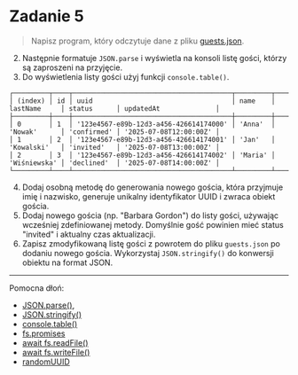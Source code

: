 # Zadanie 5
           
> Napisz program, który odczytuje dane z pliku [guests.json](./guests.json).


2. Następnie formatuje `JSON.parse` i wyświetla na konsoli listę gości, którzy są zaproszeni na przyjęcie.
3. Do wyświetlenia listy gości użyj funkcji `console.table()`.

```
┌─────────┬────┬────────────────────────────────────────┬─────────┬──────────────┬─────────────┬────────────────────────┐
│ (index) │ id │ uuid                                   │ name    │ lastName     │ status      │ updatedAt              │
├─────────┼────┼────────────────────────────────────────┼─────────┼──────────────┼─────────────┼────────────────────────┤
│ 0       │ 1  │ '123e4567-e89b-12d3-a456-426614174000' │ 'Anna'  │ 'Nowak'      │ 'confirmed' │ '2025-07-08T12:00:00Z' │
│ 1       │ 2  │ '123e4567-e89b-12d3-a456-426614174001' │ 'Jan'   │ 'Kowalski'   │ 'invited'   │ '2025-07-08T13:00:00Z' │
│ 2       │ 3  │ '123e4567-e89b-12d3-a456-426614174002' │ 'Maria' │ 'Wiśniewska' │ 'declined'  │ '2025-07-08T14:00:00Z' │
└─────────┴────┴────────────────────────────────────────┴─────────┴──────────────┴─────────────┴────────────────────────┘
```
4. Dodaj osobną metodę do generowania nowego gościa, która przyjmuje imię i nazwisko, generuje unikalny identyfikator UUID i zwraca obiekt gościa.
5. Dodaj nowego gościa (np. "Barbara Gordon") do listy gości, używając wcześniej zdefiniowanej metody. Domyślnie gość powinien mieć status "invited" i aktualny czas aktualizacji.
6. Zapisz zmodyfikowaną listę gości z powrotem do pliku `guests.json` po dodaniu nowego gościa. Wykorzystaj `JSON.stringify()` do konwersji obiektu na format JSON.

----
Pomocna dłoń:
- [JSON.parse()](https://developer.mozilla.org/en-US/docs/Web/JavaScript/Reference/Global_Objects/JSON/parse), 
- [JSON.stringify()](https://developer.mozilla.org/en-US/docs/Web/JavaScript/Reference/Global_Objects/JSON/stringify)
- [console.table()](https://developer.mozilla.org/en-US/docs/Web/API/Console/table)
- [fs.promises](https://nodejs.org/api/fs.html#fs_fs_promises_api)
- [await fs.readFile()](https://nodejs.org/api/fs.html#filehandlereadfileoptions)
- [await fs.writeFile()](https://nodejs.org/api/fs.html#filehandlewritefiledata-options)
- [randomUUID](https://developer.mozilla.org/en-US/docs/Web/API/Crypto/randomUUID)